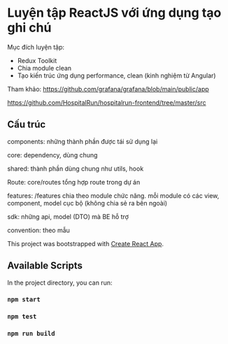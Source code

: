 # Luyện tập ReactJS với ứng dụng tạo ghi chú

Mục đích luyện tập:

- Redux Toolkit
- Chia module clean
- Tạo kiến trúc ứng dụng performance, clean (kinh nghiệm từ Angular)

Tham khảo:
https://github.com/grafana/grafana/blob/main/public/app

https://github.com/HospitalRun/hospitalrun-frontend/tree/master/src

## Cấu trúc

components: những thành phần được tái sử dụng lại

core: dependency, dùng chung

shared: thành phần dùng chung như utils, hook

Route: core/routes tổng hợp route trong dự án

features: /features chia theo module chức năng. mỗi module có các view, component, model cục bộ (không chia sẻ ra bên ngoài)

sdk: những api, model (DTO) mà BE hỗ trợ

convention: theo mẫu

This project was bootstrapped with [Create React App](https://github.com/facebook/create-react-app).

## Available Scripts

In the project directory, you can run:

### `npm start`

### `npm test`

### `npm run build`
